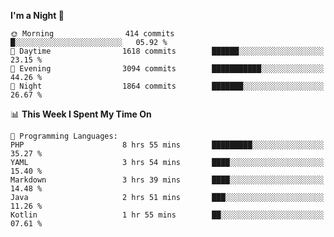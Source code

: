 <!--START_SECTION:waka-->
**I'm a Night 🦉** 

```text
🌞 Morning                414 commits         █░░░░░░░░░░░░░░░░░░░░░░░░   05.92 % 
🌆 Daytime                1618 commits        ██████░░░░░░░░░░░░░░░░░░░   23.15 % 
🌃 Evening                3094 commits        ███████████░░░░░░░░░░░░░░   44.26 % 
🌙 Night                  1864 commits        ███████░░░░░░░░░░░░░░░░░░   26.67 % 
```


📊 **This Week I Spent My Time On** 

```text
💬 Programming Languages: 
PHP                      8 hrs 55 mins       █████████░░░░░░░░░░░░░░░░   35.27 % 
YAML                     3 hrs 54 mins       ████░░░░░░░░░░░░░░░░░░░░░   15.40 % 
Markdown                 3 hrs 39 mins       ████░░░░░░░░░░░░░░░░░░░░░   14.48 % 
Java                     2 hrs 51 mins       ███░░░░░░░░░░░░░░░░░░░░░░   11.26 % 
Kotlin                   1 hr 55 mins        ██░░░░░░░░░░░░░░░░░░░░░░░   07.61 % 
```


<!--END_SECTION:waka-->
